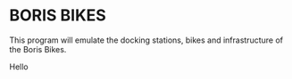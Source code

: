 # BORIS BIKES

This program will emulate the docking stations, bikes and infrastructure of the Boris Bikes.

Hello
